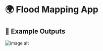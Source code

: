 # 🌍 Flood Mapping App


## 📸 Example Outputs

![image alt](https://github.com/SaeidDaliriSusefi/Flood-Mapping-Sentinel1/blob/507a9cfbc4161b70ba17d0ef2183a151a5bc6470/Images/download%20(2).png)
